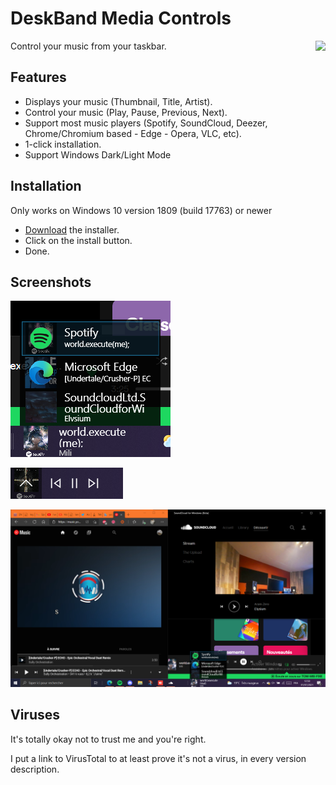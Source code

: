 # DeskBand Media Controls
<img align="right" src="Store/Intro.gif"/>
Control your music from your taskbar.

<!--[Website](https://tom60chat.wixsite.com/katycorp/post/deskband-media-controls-1?lang=en)-->

<!--Not open source yet, as I don't yet know how licensing and copyrights work with open source.-->

## Features
- Displays your music (Thumbnail, Title, Artist).
- Control your music (Play, Pause, Previous, Next).
- Support most music players (Spotify, SoundCloud, Deezer, Chrome/Chromium based - Edge - Opera, VLC, etc).
- 1-click installation.
- Support Windows Dark/Light Mode

## Installation
Only works on Windows 10 version 1809 (build 17763) or newer

- [Download](https://github.com/Tom60chat/DeskBand-Media-Controls/releases/tag/release) the installer.
- Click on the install button.
- Done.

## Screenshots
![](Store/Player%20selector%20resize.png)

![](Store/Media%20controls%20Resize.png)

![](Store/Player%20selector.png)

## Viruses
It's totally okay not to trust me and you're right.

I put a link to VirusTotal to at least prove it's not a virus, in every version description.
